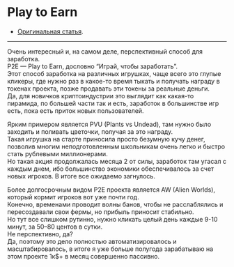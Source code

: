 # Play to Earn
- [Оригинальная статья](https://teletype.in/@greezblog/play-to-earn_3.6).
---

Очень интересный и, на самом деле, перспективный способ для заработка.  
P2E — Play to Earn, дословно “Играй, чтобы заработать”.  
Этот способ заработка на различных игрушках, чаще всего это глупые кликеры, где нужно раз в какое-то время тыкать и получать награду в токенах проекта, позже продавать эти токены за реальные деньги.  
Да, для новичков криптоиндустрии это выглядит как какая-то пирамида, по большей части так и есть, заработок в большинстве игр есть, пока есть приток новых пользователей.

Ярким примером является PVU (Plants vs Undead), там нужно было заходить и поливать цветочки, получая за это награду.  
Такая игрушка на старте приносила просто безумную кучу денег, позволив многим неподготовленным школьникам очень легко и быстро стать рублевыми миллионерами.  
Но такая акция продолжалась месяца 2 от силы, заработок там угасал с каждым днем, ибо большинство экономики обеспечивалось за счет новых игроков. В итоге все ожидаемо загнулось.

Более долгосрочным видом P2E проекта является AW (Alien Worlds), который кормит игроков вот уже почти год.  
Конечно, временами проводит волны банов, чтобы не расслаблялись и пересоздавали свои фермы, но прибыль приносит стабильно.  
Но тут все слишком рутинно, нужно кликать целый день каждые 9-10 минут, за 50–80 центов в сутки.  
Не перспективно, да?  
Да, поэтому это дело полностью автоматизировалось и масштабировалось, в итоге я уже больше полугода зарабатываю на этом проекте 1к$+ в месяц совершенно пассивно.